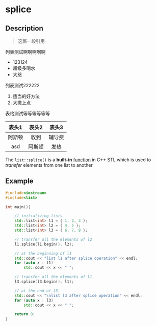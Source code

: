 # splice

## Description

> 这厮一段引用

列表测试啊啊啊啊啊

+ 123124
+ 超级多喝水
+ 大怒

列表测试222222

1. 适当的好方法
2. 大撒上点

表格测试等等等等等等

| 表头1 | 表头2 | 表头3 |
|:--:|:--:|:--:|
|阿斯顿|收到|辅导费|
|asd|阿斯顿|发热|

The `list::splice()` is a **built-in** [function](http://qq.com) in C++ STL which is used to *transfer* elements from one list to another

## Example

```c++
#include<iostream>
#include<list>

int main(){

    // initializing lists
    std::list<int> l1 = { 1, 2, 3 };
    std::list<int> l2 = { 4, 5 };
    std::list<int> l3 = { 6, 7, 8 };

    // transfer all the elements of l2
    l1.splice(l1.begin(), l2);

    // at the beginning of l1
    std::cout << "list l1 after splice operation" << endl;
    for (auto x : l1)
        std::cout << x << " ";

    // transfer all the elements of l1
    l3.splice(l3.begin(), l1);

    // at the end of l3
    std::cout << "\nlist l3 after splice operation" << endl;
    for (auto x : l3)
        std::cout << x << " ";

    return 0;
}
```
